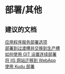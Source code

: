 <properties
    pageTitle="deployment/other"
    description="部署/其他"
    service="microsoft.web"
    resource="sites"
    authors="aashu"
    displayOrder=""
    selfHelpType="generic"
    supportTopicIds="32542215"
    resourceTags=""
    productPesIds="14748"
    cloudEnvironments="public"
/>


# 部署/其他

## **建议的文档**
[应用程序服务部署选项](https://azure.microsoft.com/documentation/articles/web-sites-deploy/)<br>
[部署到过渡槽并交换到生产槽](https://azure.microsoft.com/documentation/articles/web-sites-staged-publishing/)<br>
[如何使用 GIT 设置连续部署](https://azure.microsoft.com/documentation/articles/web-sites-publish-source-control/)<br>
[将 IIS 网站迁移到 WebApp](https://azure.microsoft.com/documentation/articles/web-sites-migration-from-iis-server/)<br>
[使用 Kudu 部署](https://channel9.msdn.com/Shows/Azure-Friday/What-is-Kudu-Azure-Web-Sites-Deployment-with-David-Ebbo)



<!--HONumber=Jul16_HO4-->


